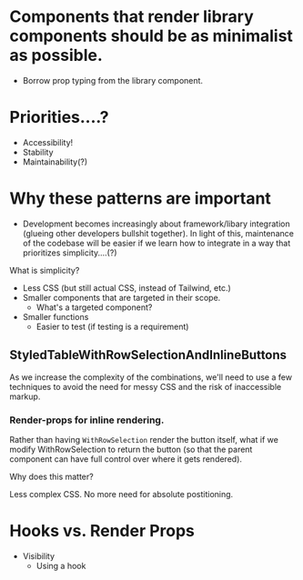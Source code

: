# Components that render library components should be as minimalist as possible.

- Borrow prop typing from the library component.

# Priorities....?

- Accessibility!
- Stability
- Maintainability(?)

# Why these patterns are important

- Development becomes increasingly about framework/libary integration (glueing other developers bullshit together). In light of this, maintenance of the codebase will be easier if we learn how to integrate in a way that prioritizes simplicity....(?)

What is simplicity?

- Less CSS (but still actual CSS, instead of Tailwind, etc.)
- Smaller components that are targeted in their scope.
  - What's a targeted component?
- Smaller functions
  - Easier to test (if testing is a requirement)

## StyledTableWithRowSelectionAndInlineButtons

As we increase the complexity of the combinations, we'll need to use a few techniques to avoid the need for messy CSS and the risk of inaccessible markup.

### Render-props for inline rendering.

Rather than having `WithRowSelection` render the button itself, what if we modify WithRowSelection to return the button (so that the parent component can have full control over where it gets rendered).

Why does this matter?

Less complex CSS. No more need for absolute postitioning.

# Hooks vs. Render Props

- Visibility
  - Using a hook
